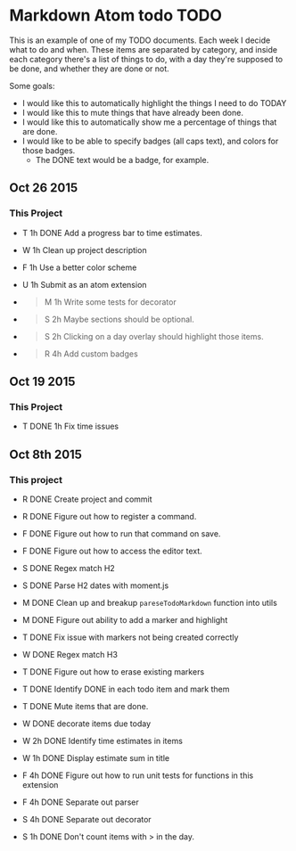 # Markdown Atom todo TODO

This is an example of one of my TODO documents. Each week I decide what to do
and when. These items are separated by category, and inside each category
there's a list of things to do, with a day they're supposed to be done, and
whether they are done or not.

Some goals:
- I would like this to automatically highlight the things I need to do TODAY
- I would like this to mute things that have already been done.
- I would like this to automatically show me a percentage of things that are done.
- I would like to be able to specify badges (all caps text), and colors for those badges.
  - The DONE text would be a badge, for example.

## Oct 26 2015

### This Project

- T   1h  DONE Add a progress bar to time estimates.
- W   1h  Clean up project description
- F   1h  Use a better color scheme
- U   1h  Submit as an atom extension

- >M   1h  Write some tests for decorator
- >S   2h  Maybe sections should be optional.
- >S   2h  Clicking on a day overlay should highlight those items.
- >R   4h  Add custom badges

## Oct 19 2015

### This Project

- T   DONE  1h  Fix time issues

## Oct 8th 2015

### This project

- R   DONE  Create project and commit
- R   DONE  Figure out how to register a command.
- F   DONE  Figure out how to run that command on save.
- F   DONE  Figure out how to access the editor text.
- S   DONE  Regex match H2
- S   DONE  Parse H2 dates with moment.js

- M   DONE  Clean up and breakup `pareseTodoMarkdown` function into utils
- M   DONE  Figure out ability to add a marker and highlight

- T   DONE  Fix issue with markers not being created correctly
- W   DONE  Regex match H3
- T   DONE  Figure out how to erase existing markers
- T   DONE  Identify DONE in each todo item and mark them
- T   DONE  Mute items that are done.

- W   DONE  decorate items due today
- W   2h  DONE Identify time estimates in items
- W   1h  DONE  Display estimate sum in title
- F   4h  DONE  Figure out how to run unit tests for functions in this extension
- F   4h  DONE  Separate out parser
- S   4h  DONE  Separate out decorator
- S   1h  DONE  Don't count items with > in the day.
